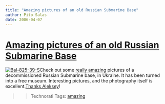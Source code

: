 ```yaml
---
title: "Amazing pictures of an old Russian Submarine Base"
author: Pito Salas
date: 2006-04-07
---
```

# [Amazing pictures of an old Russian Submarine Base](None)



>>

>>
[![Bal-825-39-S](https://i0.wp.com/s3.media.squarespace.com/production/1075723/12829350/weblogs/weblog/images/bal-825-39-s.jpg?resize=400%2C260)](<http://russos.livejournal.com/210363.html?thread=2131387>)Check
out some [really
amazing](<http://russos.livejournal.com/210363.html?thread=2131387>) pictures
of a decommissioned Russian Submarine base, in Ukraine. It has been turned
into a free museum. Interesting pictures, and the photography itself is
excellent.[Thanks Aleksey](<http://blog.noizeramp.com/>)!

>>

>> Technorati Tags: [amazing](<http://www.technorati.com/tag/amazing>)


